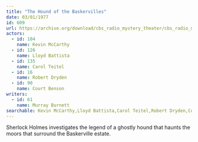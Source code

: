 ```yaml
---
title: "The Hound of the Baskervilles"
date: 03/01/1977
id: 609
url: https://archive.org/download/cbs_radio_mystery_theater/cbs_radio_mystery_theater-0601-0650.zip/cbs_radio_mystery_theater-0601-0650%2Fcbsrmt_0609_the_hound_of_the_baskervilles.mp3
actors:  
  - id: 104
    name: Kevin McCarthy  
  - id: 126
    name: Lloyd Battista  
  - id: 135
    name: Carol Teitel  
  - id: 16
    name: Robert Dryden  
  - id: 90
    name: Court Benson
writers:  
  - id: 61
    name: Murray Burnett
searchable: Kevin McCarthy,Lloyd Battista,Carol Teitel,Robert Dryden,Court Benson Murray Burnett
---
```

Sherlock Holmes investigates the legend of a ghostly hound that haunts the moors that surround the Baskerville estate.